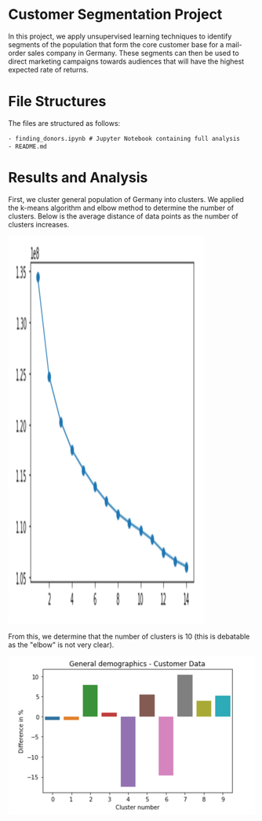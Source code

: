 # Customer Segmentation Project
In this project, we apply unsupervised learning techniques to identify segments of the population that form the core customer base for a mail-order sales company in Germany. These segments can then be used to direct marketing campaigns towards audiences that will have the highest expected rate of returns.

# File Structures
The files are structured as follows:
```
- finding_donors.ipynb # Jupyter Notebook containing full analysis
- README.md
```

# Results and Analysis
First, we cluster general population of Germany into clusters. We applied the k-means algorithm and elbow method to determine the number of clusters. Below is the average distance of data points as the number of clusters increases.

<img src="https://github.com/yukiteb/Data-Science-Nanodegree/blob/master/Customer%20Segmentation/num_clusters.PNG" width="400" height="790">

From this, we determine that the number of clusters is 10 (this is debatable as the "elbow" is not very clear).

![Cluster Proportions](https://github.com/yukiteb/Data-Science-Nanodegree/blob/master/Customer%20Segmentation/cluster_proportion.PNG)


